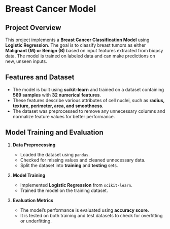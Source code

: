 # Breast Cancer  Model

## Project Overview

This project implements a **Breast Cancer Classification Model** using **Logistic Regression**. The goal is to classify breast tumors as either **Malignant (M) or Benign (B)** based on input features extracted from biopsy data. The model is trained on labeled data and can make predictions on new, unseen inputs.

## Features and Dataset

- The model is built using **scikit-learn** and trained on a dataset containing **569 samples** with **32 numerical features**.
- These features describe various attributes of cell nuclei, such as **radius, texture, perimeter, area, and smoothness**.
- The dataset was preprocessed to remove any unnecessary columns and normalize feature values for better performance.

## Model Training and Evaluation

1. **Data Preprocessing**

   - Loaded the dataset using `pandas`.
   - Checked for missing values and cleaned unnecessary data.
   - Split the dataset into **training** and **testing** sets.

2. **Model Training**

   - Implemented **Logistic Regression** from `scikit-learn`.
   - Trained the model on the training dataset.

3. **Evaluation Metrics**

   - The model’s performance is evaluated using **accuracy score**.
   - It is tested on both training and test datasets to check for overfitting or underfitting.

